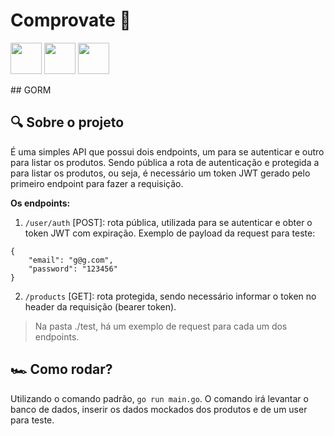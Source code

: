 # Comprovate :closed_lock_with_key:

<p float="left">
    <img src="https://go.dev/blog/go-brand/Go-Logo/SVG/Go-Logo_Aqua.svg" height="50">
    <img src="https://upload.wikimedia.org/wikipedia/commons/thumb/3/38/SQLite370.svg/764px-SQLite370.svg.png?20140602232932" height="50">
    <img src="https://camo.githubusercontent.com/f72d07b7d898f8935d557867df17416a1b430a2572f8ea1bae57d1700f5c754b/68747470733a2f2f63646e2e7261776769742e636f6d2f676f2d6368692f6368692f6d61737465722f5f6578616d706c65732f6368692e737667" height="50">
</p>
## GORM

## :mag: Sobre o projeto

É uma simples API que possui dois endpoints, um para se autenticar e outro para listar os produtos. Sendo pública a rota de autenticação e protegida a para listar os produtos, ou seja, é necessário um token JWT gerado pelo primeiro endpoint para fazer a requisição.

**Os endpoints:**
1. `/user/auth` [POST]: rota pública, utilizada para se autenticar e obter o token JWT com expiração.
Exemplo de payload da request para teste:
```
{
    "email": "g@g.com",
    "password": "123456"
}
```

2. `/products` [GET]: rota protegida, sendo necessário informar o token no header da requisição (bearer token).

> Na pasta ./test, há um exemplo de request para cada um dos endpoints.

## :racing_car: Como rodar?

Utilizando o comando padrão, `go run main.go`. O comando irá levantar o banco de dados, inserir os dados mockados dos produtos e de um user para teste.